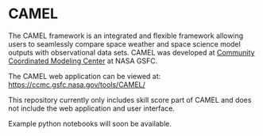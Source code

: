 # CAMEL

The CAMEL framework is an integrated and flexible framework allowing users to seamlessly compare space weather and space science model outputs with observational data sets.  CAMEL was developed at [Community Coordinated Modeling Center](https://ccmc.gsfc.nasa.gov) at NASA GSFC. 

The CAMEL web application can be viewed at: https://ccmc.gsfc.nasa.gov/tools/CAMEL/

This repository currently only includes skill score part of CAMEL and does not include the web application and user interface.

Example python notebooks will soon be available.
